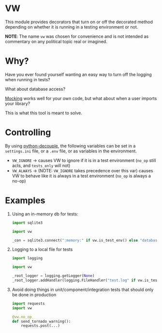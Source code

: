 # VW

This module provides decorators that turn on or off the decorated method depending on 
whether it is running in a testing environment or not.

**NOTE**: The name `vw` was chosen for convenience and is not intended as commentary on any political topic real or imagined.

# Why?

Have you ever found yourself wanting an easy way to turn off the logging when running in tests?

What about database access?

[Mocking](https://docs.python.org/3/library/unittest.mock.html) works well for your own code, but what about when a user imports your library?

This is what this tool is meant to solve.

# Controlling

By using [python-decouple](https://pypi.org/project/python-decouple/), the following variables can be set in a `settings.ini` file, or a `.env` file, or as variables in the environment.

- `VW_IGNORE` -> causes VW to ignore if it is in a test environment (`no_op` still acts, and `tests_only` will not)
- `VW_ALWAYS` -> (NOTE: `VW_IGNORE` takes precedence over this var) causes VW to behave like it is always in a test environment (`no_op` is always a no-op)

# Examples

1. Using an in-memory db for tests:

    ```python
    import sqlite3

    import vw

    _con = sqlite3.connect(":memory:" if vw.is_test_env() else "database.sqlite3")
    ```

1. Logging to a local file for tests

    ```python
    import logging

    import vw

    _root_logger = logging.getLogger(None)
    _root_logger.addHandler(logging.FileHandler("test.log" if vw.is_test_env() else "//path/to/server/log.txt"))
    ```

1. Avoid doing things in unit/component/integration tests that should only be done in production

    ```python
    import requests
    import vw

    @vw.no_op
    def send_tornado_warning():
        requests.post(...)
    ```
